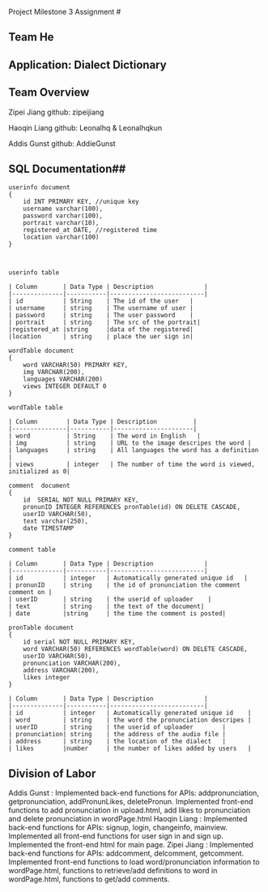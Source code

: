  Project Milestone 3 Assignment #
## Team He ##
## Application: Dialect Dictionary ##
## Team Overview ##
Zipei Jiang github: zipeijiang

Haoqin Liang github: Leonalhq & Leonalhqkun

Addis Gunst github: AddieGunst
## SQL Documentation##

    userinfo document
    {
        id INT PRIMARY KEY, //unique key
        username varchar(100),  
        password varchar(100), 
        portrait varchar(10),
        registered_at DATE, //registered time
        location varchar(100)
    }

    

    userinfo table

    | Column       | Data Type | Description              |
    |--------------|-----------|--------------------------|
    | id           | String    | The id of the user   |
    | username     | string    | The username of user |
    | password     | string    | The user password    |
    | portrait     | string    | The src of the portrait|
    |registered_at |string     |data of the registered|
    |location      | string    | place the uer sign in|

    wordTable document
    {
        word VARCHAR(50) PRIMARY KEY,
        img VARCHAR(200),
        languages VARCHAR(200)
        views INTEGER DEFAULT 0
    }

    wordTable table

    | Column        | Data Type | Description          |
    |---------------|-----------|----------------------|
    | word          | String    | The word in English   |
    | img           | string    | URL to the image descripes the word |
    | languages     | string    | All languages the word has a definition    |
    | views         | integer   | The number of time the word is viewed, initialized as 0|

    comment  document
    {
        id  SERIAL NOT NULL PRIMARY KEY,
        pronunID INTEGER REFERENCES pronTable(id) ON DELETE CASCADE,
        userID VARCHAR(50),
        text varchar(250),
        date TIMESTAMP
    }

    comment table

    | Column       | Data Type | Description              |
    |--------------|-----------|--------------------------|
    | id           | integer   | Automatically generated unique id   |
    | pronunID     | string    | the id of pronunciation the comment comment on |
    | userID       | string    | the userid of uploader    |
    | text         | string    | the text of the document|
    | date         |string     | the time the comment is posted|

    pronTable document
    {
        id serial NOT NULL PRIMARY KEY, 
        word VARCHAR(50) REFERENCES wordTable(word) ON DELETE CASCADE, 
        userID VARCHAR(50), 
        pronunciation VARCHAR(200), 
        address VARCHAR(200), 
        likes integer
    }

    | Column       | Data Type | Description              |
    |--------------|-----------|--------------------------|
    | id           | integer   | Automatically generated unique id    |
    | word         | string    | the word the pronunciation descripes |
    | userID       | string    | the userid of uploader        |
    | pronunciation| string    | the address of the audio file |
    | address      | string    | the location of the dialect   |
    | likes        |number     | the number of likes added by users   |

## Division of Labor ##
Addis Gunst : Implemented back-end functions for APIs: addpronunciation, getpronunciation, addPronunLikes, deletePronun. Implemented front-end functions to add pronunciation in upload.html, add likes to pronunciation and delete pronunciation in wordPage.html
Haoqin Liang : Implemented back-end functions for APIs: signup, login, changeinfo, mainview. Implemented all front-end functions for user sign in and sign up. Implemented the front-end html for main page.
Zipei Jiang : Implemented back-end functions for APIs: addcomment, delcomment, getcomment. Implemented front-end functions to load word/pronunciation information to wordPage.html, functions to retrieve/add definitions to word in wordPage.html, functions to get/add comments.